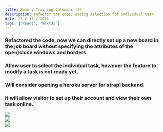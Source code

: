 ```yaml
---
title: Memory Training Calendar (2)
description: refactor the code, adding selection for individual task
date: 21 / 12 / 2021
tags: ["React", "NextJS"]
---
```


<h3>Refactored the code, now we can directly set up a new board in the job board without specifying the attributes of the open/close windows and borders.</h3>
<h3>Allow user to select the individual task, however the feature to modify a task is not ready yet.</h3>
<h3>Will consider opening a heroku server for strapi backend.</h3>
<h3>It will allow visitor to set up their account and view their own task online.</h3>

<Image layout='fill' src='/image/Blog/20211221-0100/20211221-0001.jpg'></Image><br/>
<Image layout='fill' src='/image/Blog/20211221-0100/20211221-0002.jpg'></Image><br/>
<Image layout='fill' src='/image/Blog/20211221-0100/20211221-0003.jpg'></Image><br/>
